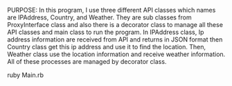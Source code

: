 PURPOSE:
In this program, I use three different API classes which names are IPAddress, Country, and Weather. They are sub classes from ProxyInterface class and also there is a decorator class to manage all these API classes and main class to run the program. In IPAddress class, Ip address information are received from API and returns in JSON format then Country class get this ip address and use it to find the location. Then, Weather class use the location information and receive weather information. All of these processes are managed by decorator class.

ruby Main.rb
